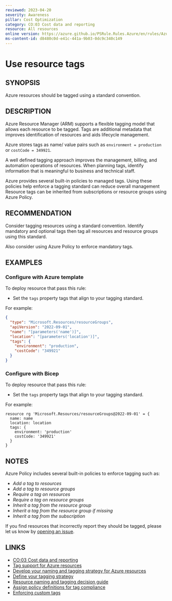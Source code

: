 ```yaml
---
reviewed: 2023-04-20
severity: Awareness
pillar: Cost Optimization
category: CO:03 Cost data and reporting
resource: All resources
online version: https://azure.github.io/PSRule.Rules.Azure/en/rules/Azure.Resource.UseTags/
ms-content-id: d8480c0d-e41c-441a-9b03-0dc9c340c149
---
```


# Use resource tags

## SYNOPSIS

Azure resources should be tagged using a standard convention.

## DESCRIPTION

Azure Resource Manager (ARM) supports a flexible tagging model that allows each resource to be tagged.
Tags are additional metadata that improves identification of resources and aids lifecycle management.

Azure stores tags as name/ value pairs such as `environment = production` or `costCode = 349921`.

A well defined tagging approach improves the management, billing, and automation operations of resources.
When planning tags, identify information that is meaningful to business and technical staff.

Azure provides several built-in policies to managed tags.
Using these policies help enforce a tagging standard can reduce overall management
Resource tags can be inherited from subscriptions or resource groups using Azure Policy.

## RECOMMENDATION

Consider tagging resources using a standard convention.
Identify mandatory and optional tags then tag all resources and resource groups using this standard.

Also consider using Azure Policy to enforce mandatory tags.

## EXAMPLES

### Configure with Azure template

To deploy resource that pass this rule:

- Set the `tags` property tags that align to your tagging standard.

For example:

```json
{
  "type": "Microsoft.Resources/resourceGroups",
  "apiVersion": "2022-09-01",
  "name": "[parameters('name')]",
  "location": "[parameters('location')]",
  "tags": {
    "environment": "production",
    "costCode": "349921"
  }
}
```

### Configure with Bicep

To deploy resource that pass this rule:

- Set the `tags` property tags that align to your tagging standard.

For example:

```bicep
resource rg 'Microsoft.Resources/resourceGroups@2022-09-01' = {
  name: name
  location: location
  tags: {
    environment: 'production'
    costCode: '349921'
  }
}
```

## NOTES

Azure Policy includes several built-in policies to enforce tagging such as:

- _Add a tag to resources_
- _Add a tag to resource groups_
- _Require a tag on resources_
- _Require a tag on resource groups_
- _Inherit a tag from the resource group_
- _Inherit a tag from the resource group if missing_
- _Inherit a tag from the subscription_

If you find resources that incorrectly report they should be tagged, please let us know by [opening an issue][1].

  [1]: https://github.com/Azure/PSRule.Rules.Azure/issues/new/choose

## LINKS

- [CO:03 Cost data and reporting](https://learn.microsoft.com/azure/well-architected/cost-optimization/collect-review-cost-data)
- [Tag support for Azure resources](https://learn.microsoft.com/azure/azure-resource-manager/management/tag-support)
- [Develop your naming and tagging strategy for Azure resources](https://learn.microsoft.com/azure/cloud-adoption-framework/ready/azure-best-practices/naming-and-tagging)
- [Define your tagging strategy](https://learn.microsoft.com/azure/cloud-adoption-framework/ready/azure-best-practices/resource-tagging)
- [Resource naming and tagging decision guide](https://learn.microsoft.com/azure/cloud-adoption-framework/ready/azure-best-practices/resource-naming-and-tagging-decision-guide)
- [Assign policy definitions for tag compliance](https://learn.microsoft.com/azure/azure-resource-manager/management/tag-policies)
- [Enforcing custom tags](https://azure.github.io/PSRule.Rules.Azure/customization/enforce-custom-tags/)
